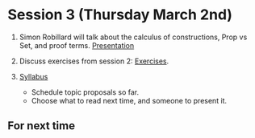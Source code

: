 # Session 3 (Thursday March 2nd)

1. Simon Robillard will talk about the calculus of constructions, 
   Prop vs Set, and proof terms.
   [Presentation](/presentations/Presentation_week3.v)

2. Discuss exercises from session 2:
   [Exercises](/exercises/2/).
    
3. [Syllabus](/syllabus.md)

   - Schedule topic proposals so far.
   - Choose what to read next time, and someone to present it.

## For next time


